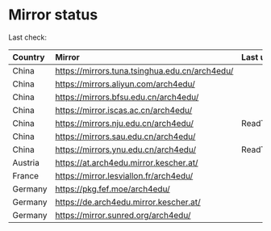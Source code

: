 <script src="./time.js"></script>
# Mirror status
Last check: <script type="text/javascript">localize(1685294060.1764383);</script>

|Country|Mirror|Last update|
|:------|:-----|:----------|
|China|https://mirrors.tuna.tsinghua.edu.cn/arch4edu/|<script type="text/javascript">localize(1685255482);</script>|
|China|https://mirrors.aliyun.com/arch4edu/|<script type="text/javascript">localize(1685212099);</script>|
|China|https://mirrors.bfsu.edu.cn/arch4edu/|<script type="text/javascript">localize(1685255482);</script>|
|China|https://mirror.iscas.ac.cn/arch4edu/|<script type="text/javascript">localize(1685255482);</script>|
|China|https://mirrors.nju.edu.cn/arch4edu/|ReadTimeout|
|China|https://mirrors.sau.edu.cn/arch4edu/|<script type="text/javascript">localize(1673850842);</script>|
|China|https://mirrors.ynu.edu.cn/arch4edu/|ReadTimeout|
|Austria|https://at.arch4edu.mirror.kescher.at/|<script type="text/javascript">localize(1685255482);</script>|
|France|https://mirror.lesviallon.fr/arch4edu/|<script type="text/javascript">localize(1685255482);</script>|
|Germany|https://pkg.fef.moe/arch4edu/|<script type="text/javascript">localize(1685255482);</script>|
|Germany|https://de.arch4edu.mirror.kescher.at/|<script type="text/javascript">localize(1685255482);</script>|
|Germany|https://mirror.sunred.org/arch4edu/|<script type="text/javascript">localize(1685255482);</script>|

<script src="./tablefilter/tablefilter.js"></script>
<script src="./table.js"></script>